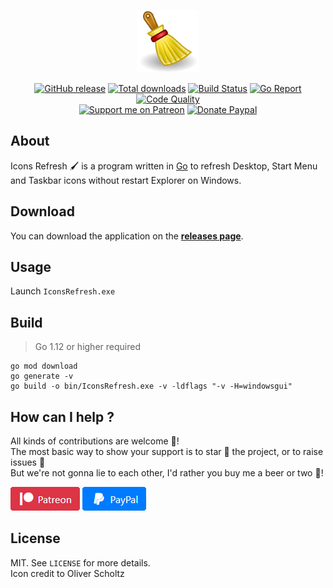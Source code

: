<p align="center"><img width="100" src="https://raw.githubusercontent.com/crazy-max/IconsRefresh/master/.res/logo.png"></p>

<p align="center">
  <a href="https://github.com/crazy-max/IconsRefresh/releases/latest"><img src="https://img.shields.io/github/release/crazy-max/IconsRefresh.svg?style=flat-square" alt="GitHub release"></a>
  <a href="https://github.com/crazy-max/IconsRefresh/releases/latest"><img src="https://img.shields.io/github/downloads/crazy-max/IconsRefresh/total.svg?style=flat-square" alt="Total downloads"></a>
  <a href="https://github.com/crazy-max/IconsRefresh/actions"><img src="https://github.com/crazy-max/IconsRefresh/workflows/build/badge.svg" alt="Build Status"></a>
  <a href="https://goreportcard.com/report/github.com/crazy-max/IconsRefresh"><img src="https://goreportcard.com/badge/github.com/crazy-max/IconsRefresh?style=flat-square" alt="Go Report"></a>
  <a href="https://www.codacy.com/app/crazy-max/IconsRefresh"><img src="https://img.shields.io/codacy/grade/834f62e0849c4c008dd8df69b816d2a0/master.svg?style=flat-square" alt="Code Quality"></a>
  <br /><a href="https://www.patreon.com/crazymax"><img src="https://img.shields.io/badge/donate-patreon-f96854.svg?logo=patreon&style=flat-square" alt="Support me on Patreon"></a>
  <a href="https://www.paypal.me/crazyws"><img src="https://img.shields.io/badge/donate-paypal-00457c.svg?logo=paypal&style=flat-square" alt="Donate Paypal"></a>
</p>

## About

Icons Refresh :paintbrush: is a program written in [Go](https://golang.org/) to refresh Desktop, Start Menu and Taskbar icons without restart Explorer on Windows.

## Download

You can download the application on the [**releases page**](https://github.com/crazy-max/IconsRefresh/releases/latest).

## Usage

Launch `IconsRefresh.exe`

## Build

> Go 1.12 or higher required

```
go mod download
go generate -v
go build -o bin/IconsRefresh.exe -v -ldflags "-v -H=windowsgui"
```

## How can I help ?

All kinds of contributions are welcome :raised_hands:!<br />
The most basic way to show your support is to star :star2: the project, or to raise issues :speech_balloon:<br />
But we're not gonna lie to each other, I'd rather you buy me a beer or two :beers:!

[![Support me on Patreon](.res/patreon.png)](https://www.patreon.com/crazymax) 
[![Paypal Donate](.res/paypal.png)](https://www.paypal.me/crazyws)

## License

MIT. See `LICENSE` for more details.<br />
Icon credit to Oliver Scholtz
